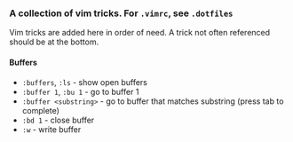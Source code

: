 
### A collection of vim tricks. For `.vimrc`, see `.dotfiles`

Vim tricks are added here in order of need. A trick not often referenced should be at the bottom.

#### Buffers

- `:buffers`, `:ls` - show open buffers
- `:buffer 1`, `:bu 1` - go to buffer 1
- `:buffer <substring>` - go to buffer that matches substring (press tab to complete)
- `:bd 1` - close buffer  
- `:w` - write buffer
